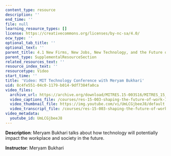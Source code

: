 ```yaml
---
content_type: resource
description: ''
end_time: ''
file: null
learning_resource_types: []
license: https://creativecommons.org/licenses/by-nc-sa/4.0/
ocw_type: ''
optional_tab_title: ''
optional_text: ''
parent_title: 4.1 New Firms, New Jobs, New Technology, and the Future of Work
parent_type: SupplementalResourceSection
related_resources_text: ''
resource_index_text: ''
resourcetype: Video
start_time: ''
title: 'Video: MIT Technology Conference with Meryam Bukhari'
uid: 8c4fe551-04c0-1179-b014-9df7384fa0ca
video_files:
  archive_url: https://archive.org/download/MITRES.15-003S16/MITRES_15_003S16_4-1-8_360p.mp4
  video_captions_file: /courses/res-15-003-shaping-the-future-of-work-15-662x-spring-2016/b0a72f3d9d075147b6291cfa1a41b29c_UmLCGjbeeJ8.vtt
  video_thumbnail_file: https://img.youtube.com/vi/UmLCGjbeeJ8/default.jpg
  video_transcript_file: /courses/res-15-003-shaping-the-future-of-work-15-662x-spring-2016/4d1bb5142b0f6712dae0750283e8e550_UmLCGjbeeJ8.pdf
video_metadata:
  youtube_id: UmLCGjbeeJ8
---
```


**Description**: Meryam Bukhari talks about how technology will potentially impact the workplace and society in the future.

**Instructor**: Meryam Bukhari

